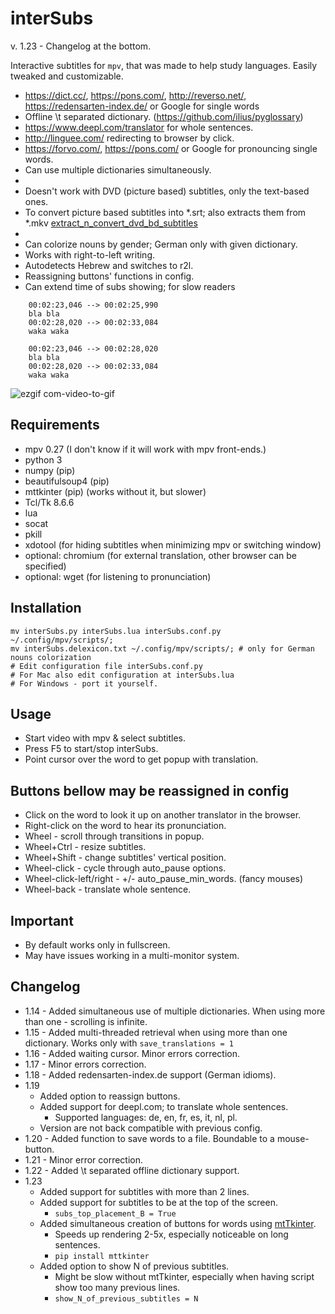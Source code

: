 interSubs
=========

v. 1.23 - Changelog at the bottom.

Interactive subtitles for `mpv`, that was made to help study languages. Easily tweaked and customizable.

- https://dict.cc/, https://pons.com/, http://reverso.net/, https://redensarten-index.de/ or Google for single words
- Offline \t separated dictionary. (https://github.com/ilius/pyglossary)
- https://www.deepl.com/translator for whole sentences.
- http://linguee.com/ redirecting to browser by click.
- https://forvo.com/, https://pons.com/ or Google for pronouncing single words.
- Can use multiple dictionaries simultaneously. 
-
- Doesn't work with DVD (picture based) subtitles, only the text-based ones.
- To convert picture based subtitles into *.srt; also extracts them from *.mkv [extract_n_convert_dvd_bd_subtitles](https://github.com/oltodosel/extract_n_convert_dvd_bd_subtitles)
-
- Can colorize nouns by gender; German only with given dictionary.
- Works with right-to-left writing.
- Autodetects Hebrew and switches to r2l.
- Reassigning buttons' functions in config.
- Can extend time of subs showing; for slow readers

```
    00:02:23,046 --> 00:02:25,990
    bla bla
    00:02:28,020 --> 00:02:33,084
    waka waka
    
    00:02:23,046 --> 00:02:28,020
    bla bla
    00:02:28,020 --> 00:02:33,084
    waka waka
```

![ezgif com-video-to-gif](https://cloud.githubusercontent.com/assets/10230453/22852882/683b508e-f04f-11e6-87d0-7477164a1709.gif)

Requirements
------------
   - mpv 0.27 (I don't know if it will work with mpv front-ends.)
   - python 3
   - numpy (pip)
   - beautifulsoup4 (pip)
   - mttkinter (pip) (works without it, but slower)
   - Tcl/Tk 8.6.6
   - lua
   - socat
   - pkill
   - xdotool (for hiding subtitles when minimizing mpv or switching window) 
   - optional: chromium (for external translation, other browser can be specified)
   - optional: wget (for listening to pronunciation)

Installation
------------
```
mv interSubs.py interSubs.lua interSubs.conf.py ~/.config/mpv/scripts/;
mv interSubs.delexicon.txt ~/.config/mpv/scripts/; # only for German nouns colorization
# Edit configuration file interSubs.conf.py
# For Mac also edit configuration at interSubs.lua
# For Windows - port it yourself.
```

Usage
-----
- Start video with mpv & select subtitles.
- Press F5 to start/stop interSubs.
- Point cursor over the word to get popup with translation.

Buttons bellow may be reassigned in config
-----
- Click on the word to look it up on another translator in the browser.
- Right-click on the word to hear its pronunciation.
- Wheel - scroll through transitions in popup.
- Wheel+Ctrl - resize subtitles.
- Wheel+Shift - change subtitles' vertical position.
- Wheel-click - cycle through auto_pause options.
- Wheel-click-left/right - +/- auto_pause_min_words. (fancy mouses)
- Wheel-back - translate whole sentence.

Important
-----
- By default works only in fullscreen.
- May have issues working in a multi-monitor system.

Changelog
-----
* 1.14 - Added simultaneous use of multiple dictionaries. When using more than one - scrolling is infinite.
* 1.15 - Added multi-threaded retrieval when using more than one dictionary. Works only with `save_translations = 1`
* 1.16 - Added waiting cursor. Minor errors correction.
* 1.17 - Minor errors correction.
* 1.18 - Added redensarten-index.de support (German idioms).
* 1.19
    * Added option to reassign buttons.
    * Added support for deepl.com; to translate whole sentences.
        * Supported languages: de, en, fr, es, it, nl, pl.
    * Version are not back compatible with previous config.
* 1.20 - Added function to save words to a file. Boundable to a mouse-button.
* 1.21 - Minor error correction.
* 1.22 - Added \t separated offline dictionary support.
* 1.23
    * Added support for subtitles with more than 2 lines.
    * Added support for subtitles to be at the top of the screen.
        * `subs_top_placement_B = True`
    * Added simultaneous creation of buttons for words using [mtTkinter](https://github.com/RedFantom/mtTkinter).
        * Speeds up rendering 2-5x, especially noticeable on long sentences.
        * `pip install mttkinter`
    * Added option to show N of previous subtitles.
        * Might be slow without mtTkinter, especially when having script show too many previous lines.
        * `show_N_of_previous_subtitles = N`
		
